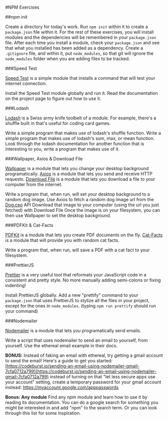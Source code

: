 #NPM Exercises

##npm init

Create a directory for today's work. Run `npm init` within it to create a `package.json` file within it. For the rest of these exercises, you will install modules and the dependencies will be remembered in your `package.json` file. After each time you install a module, check your `package.json` and see that what you installed has been added as a dependency.
Create a `.gitignore` file, and within it, put `node_modules`, so that git will ignore the `node_modules` folder when you are adding files to be tracked.

###Speed Test

[Speed Test](https://www.npmjs.com/package/speed-test) is a simple module that installs a command that will test your internet connection.

Install the Speed Test module globally and run it. Read the documentation on the project page to figure out how to use it.

###Lodash

[Lodash](https://www.npmjs.com/package/lodash) is a Swiss army knife toolbelt of a module. For example, there's a shuffle built in that's useful for coding card games.

Write a simple program that makes use of lodash's shuffle function.
Write a simple program that makes use of lodash's sum, max, or mean function.
Look through the lodash documentation for another function that is interesting to you, write a program that makes use of it.

###Wallpaper, Axios & Download File

[Wallpaper](https://www.npmjs.com/package/wallpaper) is a module that lets you change your desktop background programatically. 
[Axios](https://www.npmjs.com/package/axios) is a module that lets you send and receive HTTP requests. 
[Download File](https://www.npmjs.com/package/download-file) is a module that lets you download a file to your computer from the internet.

Write a program that, when run, will set your desktop background to a random dog image.
Use Axios to fetch a random dog image url from the [Dog.ceo](https://www.dog.ceo) API
Download that image to your computer (using the url you just fetched) with Download File
Once the image is on your filesystem, you can then use Wallpaper to set the desktop background.

###PDFKit & Cat-Facts

[PDFKit](https://www.npmjs.com/package/pdfkit) is a module that lets you create PDF documents on the fly. [Cat-Facts](https://www.npm.js/package/cat-facts) is a module that will provide you with random cat facts.

Write a program that, when run, will save a PDF with a cat fact to your filesystem.

###PrettierJS

[Prettier](https://www.npmjs.com/package/prettier) is a very useful tool that reformats your JavaScript code in a consistent and pretty style. No more manually adding semi-colons or fixing indenting!

Install PrettierJS globally. Add a new "prettify" command to your `package.json` that uses PrettierJS to stylize all the files in your project, except for the ones in `node_modules`. (typing `npm run prettify` should run your command)

###Nodemailer

[Nodemailer](https://www.npmjs.com/package/nodemailer) is a module that lets you programatically send emails.

Write a script that uses nodemailer to send an email to yourself, from yourself. Use the ethereal email example in their docs.

**BONUS:** Instead of faking an email with ethereal, try getting a gmail account to send the email! Here's a guide to get you started: [https://codeburst.io/sending-an-email-using-nodemailer-gmail-7cfa0712a799](https://codeburst.io/sending-an-email-using-nodemailer-gmail-7cfa0712a799)
instead of turning on that "let less secure apps use your account" setting, create a temporary password for your gmail account instead: https://myaccount.google.com/apppasswords
 

**Bonus: Any module**
Find any npm module and learn how to use it by reading its documentation. You can do a google search for something you might be interested in and add "npm" to the search term. Or you can look through this list for some inspiration.


